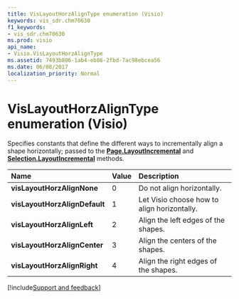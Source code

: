 ```yaml
---
title: VisLayoutHorzAlignType enumeration (Visio)
keywords: vis_sdr.chm70630
f1_keywords:
- vis_sdr.chm70630
ms.prod: visio
api_name:
- Visio.VisLayoutHorzAlignType
ms.assetid: 7493b806-1ab4-eb86-2fbd-7ac98ebcea56
ms.date: 06/08/2017
localization_priority: Normal
---
```



# VisLayoutHorzAlignType enumeration (Visio)

Specifies constants that define the different ways to incrementally align a shape horizontally; passed to the  **[Page.LayoutIncremental](Visio.Page.LayoutIncremental.md)** and **[Selection.LayoutIncremental](Visio.Selection.LayoutIncremental.md)** methods.



|Name|Value|Description|
|:-----|:-----|:-----|
| **visLayoutHorzAlignNone**|0|Do not align horizontally.|
| **visLayoutHorzAlignDefault**|1|Let Visio choose how to align horizontally.|
| **visLayoutHorzAlignLeft**|2|Align the left edges of the shapes.|
| **visLayoutHorzAlignCenter**|3|Align the centers of the shapes.|
| **visLayoutHorzAlignRight**|4|Align the right edges of the shapes.|

[!include[Support and feedback](~/includes/feedback-boilerplate.md)]